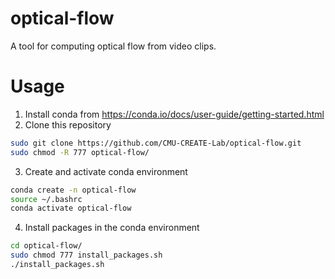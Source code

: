 # optical-flow
A tool for computing optical flow from video clips.

# Usage
1. Install conda from https://conda.io/docs/user-guide/getting-started.html
2. Clone this repository
```sh
sudo git clone https://github.com/CMU-CREATE-Lab/optical-flow.git
sudo chmod -R 777 optical-flow/
```
3. Create and activate conda environment
```sh
conda create -n optical-flow
source ~/.bashrc
conda activate optical-flow
```
4. Install packages in the conda environment
```sh
cd optical-flow/
sudo chmod 777 install_packages.sh
./install_packages.sh
```

